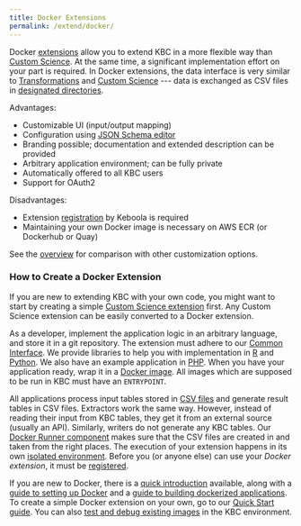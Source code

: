 ```yaml
---
title: Docker Extensions
permalink: /extend/docker/
---
```


Docker [extensions](/extend/) allow you to extend KBC in a more flexible way than [Custom Science](/extend/custom-science/).
At the same time, a significant implementation effort on your part is required. In Docker extensions, the data interface is
very similar to [Transformations](https://help.keboola.com/manipulation/transformations/)
and [Custom Science](/extend/custom-science/) --- data is exchanged as
CSV files in [designated directories](/extend/common-interface/).


Advantages:

* Customizable UI (input/output mapping)
* Configuration using [JSON Schema editor](/extend/registration/configuration-schema/)
* Branding possible; documentation and extended description can be provided
* Arbitrary application environment; can be fully private
* Automatically offered to all KBC users
* Support for OAuth2

Disadvantages:

* Extension [registration](/extend/registration/) by Keboola is required
* Maintaining your own Docker image is necessary on AWS ECR (or Dockerhub or Quay)

See the [overview](/extend/) for comparison with other customization options.

### How to Create a Docker Extension
If you are new to extending KBC with your own code, you might want to start by creating a
simple [Custom Science extension](/extend/custom-science/) first. Any Custom Science extension can be easily
converted to a Docker extension.

As a developer, implement the application logic in an arbitrary language, and store it in a git repository.
The extension must adhere to our [Common Interface](/extend/common-interface/).
We provide libraries to help you with implementation in
[R](https://github.com/keboola/r-docker-application) and [Python](https://github.com/keboola/python-docker-application).
We also have an example application in [PHP](https://github.com/keboola/docker-demo-app). When you have your
application ready, wrap it in a [Docker image](todo). All images which are supposed to be run in KBC
must have an `ENTRYPOINT`.

All applications process input tables stored in [CSV files](/extend/common-interface/folders/) and generate result tables in CSV files.
Extractors work the same way. However, instead of reading their input from KBC tables, they get it from an external source
(usually an API).
Similarly, writers do not generate any KBC tables.
Our [Docker Runner component](/extend/docker-runner/) makes sure that the CSV files are created in and taken from the right places. The execution of your extension happens in its own [isolated environment](/extend/docker-runner/).
Before you (or anyone else) can use your *Docker extension*, it must be [registered](/extend/registration/).

If you are new to Docker, there is a [quick introduction](/extend/docker/tutorial/) available,
along with a [guide to setting up Docker](/extend/docker/tutorial/setup/) and a
[guide to building dockerized applications](/extend/docker/tutorial/howto/).
To create a simple Docker extension on your own, go to our [Quick Start guide](/extend/docker/quick-start/).
You can also [test and debug existing images](/extend/docker/running/) in the KBC environment.
